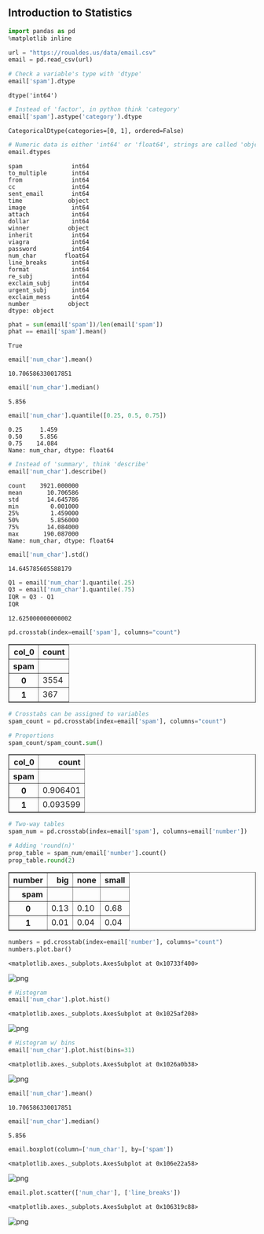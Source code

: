 
Introduction to Statistics
-------------------------


```python
import pandas as pd
%matplotlib inline
```


```python
url = "https://roualdes.us/data/email.csv"
email = pd.read_csv(url)
```


```python
# Check a variable's type with 'dtype'
email['spam'].dtype
```




    dtype('int64')




```python
# Instead of 'factor', in python think 'category'
email['spam'].astype('category').dtype
```




    CategoricalDtype(categories=[0, 1], ordered=False)




```python
# Numeric data is either 'int64' or 'float64', strings are called 'objects'
email.dtypes
```




    spam              int64
    to_multiple       int64
    from              int64
    cc                int64
    sent_email        int64
    time             object
    image             int64
    attach            int64
    dollar            int64
    winner           object
    inherit           int64
    viagra            int64
    password          int64
    num_char        float64
    line_breaks       int64
    format            int64
    re_subj           int64
    exclaim_subj      int64
    urgent_subj       int64
    exclaim_mess      int64
    number           object
    dtype: object




```python
phat = sum(email['spam'])/len(email['spam'])
phat == email['spam'].mean()
```




    True




```python
email['num_char'].mean()
```




    10.706586330017851




```python
email['num_char'].median()
```




    5.856




```python
email['num_char'].quantile([0.25, 0.5, 0.75])
```




    0.25     1.459
    0.50     5.856
    0.75    14.084
    Name: num_char, dtype: float64




```python
# Instead of 'summary', think 'describe'
email['num_char'].describe()
```




    count    3921.000000
    mean       10.706586
    std        14.645786
    min         0.001000
    25%         1.459000
    50%         5.856000
    75%        14.084000
    max       190.087000
    Name: num_char, dtype: float64




```python
email['num_char'].std()
```




    14.645785605588179




```python
Q1 = email['num_char'].quantile(.25)
Q3 = email['num_char'].quantile(.75)
IQR = Q3 - Q1
IQR
```




    12.625000000000002




```python
pd.crosstab(index=email['spam'], columns="count")
```




<div>
<style scoped>
    .dataframe tbody tr th:only-of-type {
        vertical-align: middle;
    }

    .dataframe tbody tr th {
        vertical-align: top;
    }

    .dataframe thead th {
        text-align: right;
    }
</style>
<table border="1" class="dataframe">
  <thead>
    <tr style="text-align: right;">
      <th>col_0</th>
      <th>count</th>
    </tr>
    <tr>
      <th>spam</th>
      <th></th>
    </tr>
  </thead>
  <tbody>
    <tr>
      <th>0</th>
      <td>3554</td>
    </tr>
    <tr>
      <th>1</th>
      <td>367</td>
    </tr>
  </tbody>
</table>
</div>




```python
# Crosstabs can be assigned to variables
spam_count = pd.crosstab(index=email['spam'], columns="count")

# Proportions
spam_count/spam_count.sum()
```




<div>
<style scoped>
    .dataframe tbody tr th:only-of-type {
        vertical-align: middle;
    }

    .dataframe tbody tr th {
        vertical-align: top;
    }

    .dataframe thead th {
        text-align: right;
    }
</style>
<table border="1" class="dataframe">
  <thead>
    <tr style="text-align: right;">
      <th>col_0</th>
      <th>count</th>
    </tr>
    <tr>
      <th>spam</th>
      <th></th>
    </tr>
  </thead>
  <tbody>
    <tr>
      <th>0</th>
      <td>0.906401</td>
    </tr>
    <tr>
      <th>1</th>
      <td>0.093599</td>
    </tr>
  </tbody>
</table>
</div>




```python
# Two-way tables
spam_num = pd.crosstab(index=email['spam'], columns=email['number'])

# Adding 'round(n)'
prop_table = spam_num/email['number'].count()
prop_table.round(2)
```




<div>
<style scoped>
    .dataframe tbody tr th:only-of-type {
        vertical-align: middle;
    }

    .dataframe tbody tr th {
        vertical-align: top;
    }

    .dataframe thead th {
        text-align: right;
    }
</style>
<table border="1" class="dataframe">
  <thead>
    <tr style="text-align: right;">
      <th>number</th>
      <th>big</th>
      <th>none</th>
      <th>small</th>
    </tr>
    <tr>
      <th>spam</th>
      <th></th>
      <th></th>
      <th></th>
    </tr>
  </thead>
  <tbody>
    <tr>
      <th>0</th>
      <td>0.13</td>
      <td>0.10</td>
      <td>0.68</td>
    </tr>
    <tr>
      <th>1</th>
      <td>0.01</td>
      <td>0.04</td>
      <td>0.04</td>
    </tr>
  </tbody>
</table>
</div>




```python
numbers = pd.crosstab(index=email['number'], columns="count")
numbers.plot.bar()
```




    <matplotlib.axes._subplots.AxesSubplot at 0x10733f400>




![png](output_16_1.png)



```python
# Histogram
email['num_char'].plot.hist()
```




    <matplotlib.axes._subplots.AxesSubplot at 0x1025af208>




![png](output_17_1.png)



```python
# Histogram w/ bins
email['num_char'].plot.hist(bins=31)
```




    <matplotlib.axes._subplots.AxesSubplot at 0x1026a0b38>




![png](output_18_1.png)



```python
email['num_char'].mean()
```




    10.706586330017851




```python
email['num_char'].median()
```




    5.856




```python
email.boxplot(column=['num_char'], by=['spam'])
```




    <matplotlib.axes._subplots.AxesSubplot at 0x106e22a58>




![png](output_21_1.png)



```python
email.plot.scatter(['num_char'], ['line_breaks'])
```




    <matplotlib.axes._subplots.AxesSubplot at 0x106319c88>




![png](output_22_1.png)

